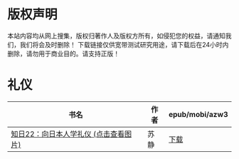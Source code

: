 # 版权声明

本站内容均从网上搜集，版权归著作人及版权方所有，如侵犯您的权益，请通知我们，我们将会及时删除！ 下载链接仅供宽带测试研究用途，请下载后在24小时内删除，请勿用于商业目的。请支持正版！

# 礼仪

| 书名 | 作者 | epub/mobi/azw3 |
| --- | --- | --- |
| [知日22：向日本人学礼仪 (点击查看图片)](https://www.dushupai.com/attachment/2024/06/05/1e12ef4be004a2cb.jpg) | 苏静 | [下载](https://url89.ctfile.com/f/31084289-1357025404-566e2f?p=8866) |
